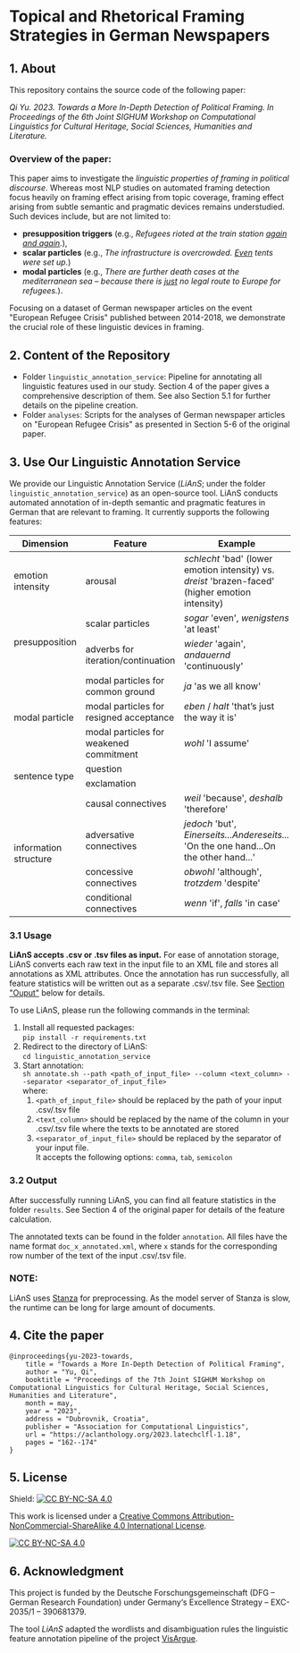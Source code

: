 # Topical and Rhetorical Framing Strategies in German Newspapers 

## 1. About

This repository contains the source code of the following paper:

*Qi Yu. 2023. Towards a More In-Depth Detection of Political Framing. 
In Proceedings of the 6th Joint SIGHUM Workshop on Computational Linguistics for Cultural Heritage, Social Sciences, Humanities and Literature.*

### Overview of the paper:

This paper aims to investigate the *linguistic properties of framing in political discourse*.
Whereas most NLP studies on automated framing detection focus heavily on framing effect arising from topic coverage, 
framing effect arising from subtle semantic and pragmatic devices remains understudied. 
Such devices include, but are not limited to: 

- **presupposition triggers** (e.g., *Refugees rioted at the train station <ins>again and again</ins>.*),
- **scalar particles** (e.g., *The infrastructure is overcrowded. <ins>Even</ins> tents were set up.*)
- **modal particles** (e.g., *There are further death cases at the mediterranean sea – because there is <ins>just</ins> no legal route to Europe for refugees.*).

Focusing on a dataset of German newspaper articles on the event "European Refugee Crisis" published between 2014-2018, 
we demonstrate the crucial role of these linguistic devices in framing.  

## 2. Content of the Repository

- Folder ```linguistic_annotation_service```: 
  Pipeline for annotating all linguistic features used in our study. Section 4 of the paper gives a comprehensive description of them. 
  See also Section 5.1 for further details on the pipeline creation.
- Folder ```analyses```: 
  Scripts for the analyses of German newspaper articles on "European Refugee Crisis" as presented in Section 5-6 of the original paper.

## 3. Use Our Linguistic Annotation Service

We provide our Linguistic Annotation Service (*LiAnS*; under the folder ```linguistic_annotation_service```) as an open-source tool. 
LiAnS conducts automated annotation of in-depth semantic and pragmatic features in German that are relevant to framing. 
It currently supports the following features: 

<table>
    <thead>
        <tr>
            <th>Dimension</th>
            <th>Feature</th>
            <th>Example</th>
        </tr>
    </thead>
    <tbody>
        <tr>
            <td rowspan=1>emotion intensity</td>
            <td rowspan=1>arousal</td>
            <td><i>schlecht</i> 'bad' (lower emotion intensity) vs. <i>dreist</i> 'brazen-faced' (higher emotion intensity)</td>
        </tr>
        <tr>
            <td rowspan=2>presupposition</td>
            <td>scalar particles </td>
            <td><i>sogar</i> 'even', <i>wenigstens</i> 'at least' </td>
        </tr>
        <tr>
            <td>adverbs for iteration/continuation </td>
            <td><i>wieder</i> 'again', <i>andauernd</i> 'continuously'</td>
        </tr>
        <tr>
            <td rowspan=3>modal particle</td>
            <td>modal particles for common ground</td>
            <td><i>ja</i> 'as we all know'</td>
        </tr>
        <tr>
            <td>modal particles for resigned acceptance</td>
            <td><i>eben</i> / <i>halt</i>  'that’s just the way it is'</td>
        </tr>
        <tr>
            <td>modal particles for weakened commitment</td>
            <td><i>wohl</i> 'I assume'</td>
        </tr>
        <tr>
            <td rowspan=2>sentence type</td>
            <td>question</td>
        </tr>
        <tr>
            <td>exclamation</td>
        </tr>
        <tr>
            <td rowspan=4>information structure</td>
            <td>causal connectives</td>
            <td><i>weil</i> 'because', <i>deshalb</i> 'therefore'</td>
        </tr>
        <tr>
            <td>adversative connectives</td>
            <td><i>jedoch</i> 'but', <i>Einerseits...Andereseits...</i> 'On the one hand...On the other hand...'</td>
        </tr>
        <tr>
            <td>concessive connectives</td>
            <td><i>obwohl</i> 'although', <i>trotzdem</i> 'despite'</td>
        </tr>
        <tr>
            <td>conditional connectives</td>
            <td><i>wenn</i> 'if', <i>falls</i> 'in case'</td>
        </tr>
    </tbody>
</table>

### 3.1 Usage
**LiAnS accepts .csv or .tsv files as input.** 
For ease of annotation storage, LiAnS converts each raw text in the input file to an XML file and stores all annotations as XML attributes. 
Once the annotation has run successfully, all feature statistics will be written out as a separate .csv/.tsv file. 
See [Section "Ouput"](#32-output) below for details. 

To use LiAnS, please run the following commands in the terminal:
1. Install all requested packages: <br> ```pip install -r requirements.txt```
2. Redirect to the directory of LiAnS: <br> ```cd linguistic_annotation_service```
3. Start annotation: <br> ```sh annotate.sh --path <path_of_input_file> --column <text_column> --separator <separator_of_input_file>``` 
  <br> where:
   1. ```<path_of_input_file>``` should be replaced by the path of your input .csv/.tsv file 
   2. ```<text_column>``` should be replaced by the name of the column in your .csv/.tsv file where the texts to be annotated are stored
   3. ```<separator_of_input_file>``` should be replaced by the separator of your input file. <br> It accepts the following options: ```comma```,  ```tab```, ```semicolon```


### 3.2 Output
After successfully running LiAnS, you can find all feature statistics in the folder ```results```. See Section 4 of the original paper for details of the feature calculation.

The annotated texts can be found in the folder ```annotation```. 
All files have the name format ```doc_x_annotated.xml```, 
where ```x``` stands for the corresponding row number of the text of the input .csv/.tsv file.

### NOTE:
LiAnS uses [Stanza](https://stanfordnlp.github.io/stanza/) for preprocessing. 
As the model server of Stanza is slow, the runtime can be long for large amount of documents.

## 4. Cite the paper
```
@inproceedings{yu-2023-towards,
    title = "Towards a More In-Depth Detection of Political Framing",
    author = "Yu, Qi",
    booktitle = "Proceedings of the 7th Joint SIGHUM Workshop on Computational Linguistics for Cultural Heritage, Social Sciences, Humanities and Literature",
    month = may,
    year = "2023",
    address = "Dubrovnik, Croatia",
    publisher = "Association for Computational Linguistics",
    url = "https://aclanthology.org/2023.latechclfl-1.18",
    pages = "162--174"
}
```

## 5. License

Shield: [![CC BY-NC-SA 4.0][cc-by-nc-sa-shield]][cc-by-nc-sa]

This work is licensed under a
[Creative Commons Attribution-NonCommercial-ShareAlike 4.0 International License][cc-by-nc-sa].

[![CC BY-NC-SA 4.0][cc-by-nc-sa-image]][cc-by-nc-sa]

[cc-by-nc-sa]: http://creativecommons.org/licenses/by-nc-sa/4.0/
[cc-by-nc-sa-image]: https://licensebuttons.net/l/by-nc-sa/4.0/88x31.png
[cc-by-nc-sa-shield]: https://img.shields.io/badge/License-CC%20BY--NC--SA%204.0-lightgrey.svg

## 6. Acknowledgment

This project is funded by the Deutsche Forschungsgemeinschaft (DFG – German Research Foundation) under Germany‘s Excellence Strategy – EXC-2035/1 – 390681379.

The tool *LiAnS* adapted the wordlists and disambiguation rules the linguistic feature annotation pipeline of the project [VisArgue](https://visargue.lingvis.io).
